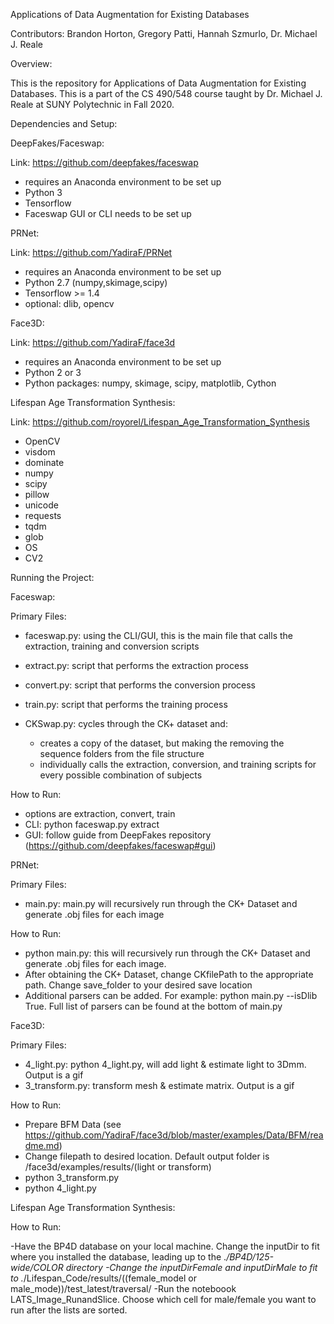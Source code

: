 Applications of Data Augmentation for Existing Databases

Contributors: Brandon Horton, Gregory Patti, Hannah Szmurlo, Dr. Michael J. Reale

Overview:

This is the repository for Applications of Data Augmentation for Existing Databases. This is a part of the CS 490/548 course taught by
Dr. Michael J. Reale at SUNY Polytechnic in Fall 2020. 

Dependencies and Setup:

DeepFakes/Faceswap:

Link: https://github.com/deepfakes/faceswap

- requires an Anaconda environment to be set up
- Python 3 
- Tensorflow
- Faceswap GUI or CLI needs to be set up

PRNet:

Link: https://github.com/YadiraF/PRNet

- requires an Anaconda environment to be set up
- Python 2.7 (numpy,skimage,scipy)
- Tensorflow >= 1.4
- optional: dlib, opencv

Face3D:

Link: https://github.com/YadiraF/face3d

- requires an Anaconda environment to be set up
- Python 2 or 3
- Python packages: numpy, skimage, scipy, matplotlib, Cython

Lifespan Age Transformation Synthesis: 

Link: https://github.com/royorel/Lifespan_Age_Transformation_Synthesis

- OpenCV 
- visdom 
- dominate
- numpy
- scipy
- pillow
- unicode
- requests
- tqdm
- glob 
- OS 
- CV2


Running the Project:

Faceswap:

Primary Files:

- faceswap.py: using the CLI/GUI, this is the main file that calls the extraction, training and conversion scripts
- extract.py: script that performs the extraction process
- convert.py: script that performs the conversion process
- train.py: script that performs the training process
- CKSwap.py: cycles through the CK+ dataset and:
  
  - creates a copy of the dataset, but making the removing the sequence folders from the file structure
  - individually calls the extraction, conversion, and training scripts for every possible combination of subjects

How to Run:

- options are extraction, convert, train
- CLI: python faceswap.py extract 
- GUI: follow guide from DeepFakes repository (https://github.com/deepfakes/faceswap#gui)

PRNet:

Primary Files:

- main.py: main.py will recursively run through the CK+ Dataset and generate .obj files for each image

How to Run:

- python main.py: this will recursively run through the CK+ Dataset and generate .obj files for each image.
- After obtaining the CK+ Dataset, change CKfilePath to the appropriate path. Change save_folder to your desired save location
- Additional parsers can be added. For example: python main.py --isDlib True. Full list of parsers can be found at the bottom of main.py

Face3D:

Primary Files:

- 4_light.py: python 4_light.py, will add light & estimate light to 3Dmm. Output is a gif
- 3_transform.py: transform mesh & estimate matrix. Output is a gif

How to Run:

- Prepare BFM Data (see https://github.com/YadiraF/face3d/blob/master/examples/Data/BFM/readme.md)
- Change filepath to desired location. Default output folder is /face3d/examples/results/(light or transform)
- python 3_transform.py
- python 4_light.py


Lifespan Age Transformation Synthesis:

How to Run:

-Have the BP4D database on your local machine. Change the inputDir to fit where you installed the database, leading up to the .*/BP4D/125-wide/COLOR directory
-Change the inputDirFemale and inputDirMale to fit to .*/Lifespan_Code/results/((female_model or male_mode))/test_latest/traversal/
-Run the noteboook LATS_Image_RunandSlice. Choose which cell for male/female you want to run after the lists are sorted.
















